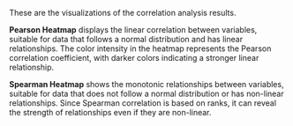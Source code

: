 These are the visualizations of the correlation analysis results. 


**Pearson Heatmap** displays the linear correlation between variables, suitable for data that follows a normal distribution and has linear relationships. The color intensity in the heatmap represents the Pearson correlation coefficient, with darker colors indicating a stronger linear relationship.


**Spearman Heatmap** shows the monotonic relationships between variables, suitable for data that does not follow a normal distribution or has non-linear relationships. Since Spearman correlation is based on ranks, it can reveal the strength of relationships even if they are non-linear.
